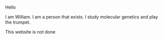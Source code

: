 Hello


I am William. I am a person that exists. I study molecular genetics and play the trumpet.



This website is not done
